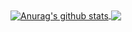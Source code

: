 <a href="https://github.com/satmyx/satmyx">
  <img align="center" src="https://github-readme-stats.anuraghazra1.vercel.app/api?username=satmyx&show_icons=true&include_all_commits=true&theme=tokyonight&locale=fr" alt="Anurag's github stats" />
</a>

<a href="https://github.com/anuraghazra/github-readme-stats">
  <!-- Change the `github-readme-stats.anuraghazra1.vercel.app` to `github-readme-stats.vercel.app`  -->
  <img align="center" src="https://github-readme-stats.vercel.app/api/top-langs/?username=satmyx&theme=tokyonight&locale=fr" />
</a>
